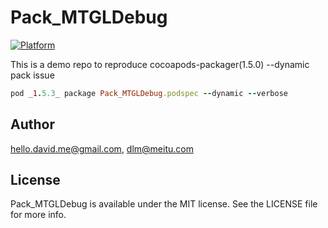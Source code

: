# Pack_MTGLDebug
[![Platform](https://img.shields.io/cocoapods/p/Pack_MTGLDebug.svg?style=flat)](https://cocoapods.org/pods/Pack_MTGLDebug)

This is a demo repo to reproduce cocoapods-packager(1.5.0) --dynamic pack issue

```ruby
pod _1.5.3_ package Pack_MTGLDebug.podspec --dynamic --verbose
```

## Author

hello.david.me@gmail.com, dlm@meitu.com

## License

Pack_MTGLDebug is available under the MIT license. See the LICENSE file for more info.
